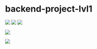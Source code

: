 # backend-project-lvl1
<a href="https://codeclimate.com/github/codeclimate/codeclimate/maintainability"><img src="https://api.codeclimate.com/v1/badges/a99a88d28ad37a79dbf6/maintainability" /></a>
<a href="https://codeclimate.com/github/codeclimate/codeclimate/test_coverage"><img src="https://api.codeclimate.com/v1/badges/a99a88d28ad37a79dbf6/test_coverage" /></a>
<a href="https://travis-ci.com/Simbiryan/backend-project-lvl1.svg?branch=master"><img src="https://travis-ci.com/Simbiryan/backend-project-lvl1.svg?branch=master" /></a>

<a href="https://asciinema.org/a/fFsVf0H6c5EwZZzMRoNMjQvEq" target="_blank"><img src="https://asciinema.org/a/fFsVf0H6c5EwZZzMRoNMjQvEq.svg" /></a>

<a href="https://asciinema.org/a/QQfiu7Xw9TKwScqKvECvAUaNU" target="_blank"><img src="https://asciinema.org/a/QQfiu7Xw9TKwScqKvECvAUaNU.svg" /></a>

